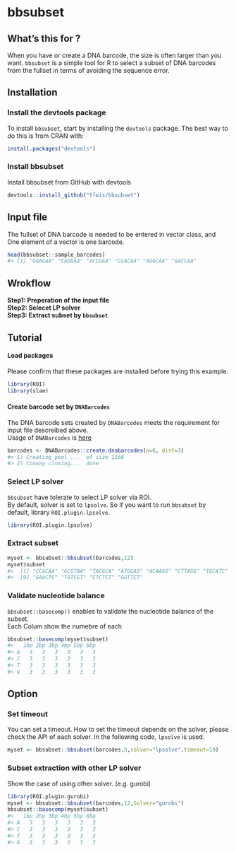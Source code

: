 
<!-- README.md is generated from README.Rmd. Please edit that file -->

# bbsubset

<!-- badges: start -->
<!-- badges: end -->

## What’s this for ?

When you have or create a DNA barcode, the size is often larger than you
want. `bbsubset` is a simple tool for R to select a subset of DNA
barcodes from the fullset in terms of avoiding the sequence error.

## Installation

### Install the devtools package

To install `bbsubset`, start by installing the `devtools` package. The
best way to do this is from CRAN with:

``` r
install.packages("devtools")
```

### Install bbsubset

Install bbsubset from GitHub with devtools

``` r
devtools::install_github("tfwis/bbsubset")
```

## Input file

The fullset of DNA barcode is needed to be entered in vector class, and
One element of a vector is one barcode.

``` r
head(bbsubset::sample_barcodes)
#> [1] "GGAGAA" "CAGGAA" "ACCGAA" "CCACAA" "AGGCAA" "GACCAA"
```

## Wrokflow

**Step1: Preperation of the input file**  
**Step2: Selecet LP solver**  
**Step3: Extract subset by `bbsubset`**

## Tutorial

#### Load packages

Please confirm that these packages are installed before trying this
example.

``` r
library(ROI)
library(slam)
```

#### Create barcode set by `DNABarcodes`

The DNA barcode sets created by `DNABarcodes` meets the requirement for
input file descreibed above.  
Usage of `DNABarcodes` is
[here](https://bioconductor.org/packages/release/bioc/vignettes/DNABarcodes/inst/doc/DNABarcodes.html)

``` r
barcodes <- DNABarcodes::create.dnabarcodes(n=6, dist=3)
#> 1) Creating pool ...  of size 1160
#> 2) Conway closing...  done
```

### Select LP solver

`bbsubset` have tolerate to select LP solver via ROI.  
By default, solver is set to `lpsolve`. So if you want to run `bbsubset`
by default, library `ROI.plugin.lpsolve`.

``` r
library(ROI.plugin.lpsolve)
```

### Extract subset

``` r
myset <- bbsubset::bbsubset(barcodes,12)
myset$subset
#>  [1] "CCACAA" "GCGTAA" "TACGCA" "ATGGAG" "ACAAGG" "CTTAGG" "TGCATC" "AAGGTC"
#>  [9] "GAACTC" "TGTCGT" "CTCTCT" "GGTTCT"
```

### Validate nucleotide balance

`bbsubset::basecomp()` enables to validate the nucleotide balance of the
subset.  
Each Colum show the numebre of each

``` r
bbsubset::basecomp(myset$subset)
#>   1bp 2bp 3bp 4bp 5bp 6bp
#> A   3   3   3   3   3   3
#> C   3   3   3   3   3   3
#> T   3   3   3   3   3   3
#> G   3   3   3   3   3   3
```

## Option

### Set timeout

You can set a timeout. How to set the timeout depends on the solver,
please check the API of each solver. In the following code, `lpsolve` is
used.

``` r
myset <- bbsubset::bbsubset(barcodes,5,solver="lpsolve",timeout=10) 
```

### Subset extraction with other LP solver

Show the case of using other solver. (e.g. gurobi)

``` r
library(ROI.plugin.gurobi)
myset <- bbsubset::bbsubset(barcodes,12,Solver="gurobi")
bbsubset::basecomp(myset$subset)
#>   1bp 2bp 3bp 4bp 5bp 6bp
#> A   3   3   3   3   3   3
#> C   3   3   3   3   3   3
#> T   3   3   3   3   3   3
#> G   3   3   3   3   3   3
```
